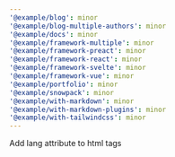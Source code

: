 ```yaml
---
'@example/blog': minor
'@example/blog-multiple-authors': minor
'@example/docs': minor
'@example/framework-multiple': minor
'@example/framework-preact': minor
'@example/framework-react': minor
'@example/framework-svelte': minor
'@example/framework-vue': minor
'@example/portfolio': minor
'@example/snowpack': minor
'@example/with-markdown': minor
'@example/with-markdown-plugins': minor
'@example/with-tailwindcss': minor
---
```


Add lang attribute to html tags
